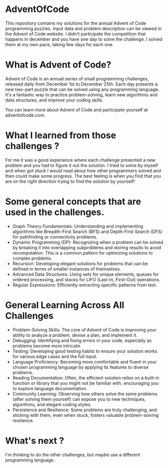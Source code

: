 # AdventOfCode
This repository contains my solutions for the annual Advent of Code programming puzzles. Input data and problem description can be viewed in the Advent of Code website. I didn't participate the competition that happens in december and you have one day to solve the challenge. I solved them at my own pace, taking few days for each one.

# What is Advent of Code?
Advent of Code is an annual series of small programming challenges, released daily from December 1st to December 25th. Each day presents a new two-part puzzle that can be solved using any programming language. It's a fantastic way to practice problem-solving, learn new algorithms and data structures, and improve your coding skills.

You can learn more about Advent of Code and participate yourself at adventofcode.com.

# What I learned from those challenges ?
For me it was a good experience where each challenge presented a new problem and you had to figure it out the solution. 
I tried to solve by myself and when got stuck I would read about how other programmers solved and then could make some progress. The best feeling is when you find that you are on the right direction trying to find the solution by yourself!

# Some general concepts that are used in the challenges.
- Graph Theory Fundamentals: Understanding and implementing algorithms like Breadth-First Search (BFS) and Depth-First Search (DFS) for pathfinding or connectivity problems.
- Dynamic Programming (DP): Recognizing when a problem can be solved by breaking it into overlapping subproblems and storing results to avoid recomputation. This is a common pattern for optimizing solutions to complex problems.
- Recursion: Developing elegant solutions for problems that can be defined in terms of smaller instances of themselves.
- Advanced Data Structures: Using sets for unique elements, queues for ordered processing, and stacks for LIFO (Last-In, First-Out) operations.
- Regular Expressions: Efficiently extracting specific patterns from text.

# General Learning Across All Challenges
- Problem-Solving Skills: The core of Advent of Code is improving your ability to analyze a problem, devise a plan, and implement it.
- Debugging: Identifying and fixing errors in your code, especially as problems become more intricate.
- Testing: Developing good testing habits to ensure your solution works for various edge cases and the full input.
- Language Proficiency: Becoming more comfortable and fluent in your chosen programming language by applying its features to diverse problems.
- Reading Documentation: Often, the efficient solution relies on a built-in function or library that you might not be familiar with, encouraging you to explore language documentation.
- Community Learning: Observing how others solve the same problems (after solving them yourself) can expose you to new techniques, algorithms, and elegant coding styles.
- Persistence and Resilience: Some problems are truly challenging, and sticking with them, even when stuck, fosters valuable problem-solving resilience.

# What's next ?
I'm thinking to do the other challenges, but maybe use a different programming language.

